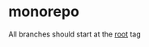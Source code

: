 # monorepo

All branches should start at the [root](https://github.com/amcardle/monorepo/tree/root) tag
